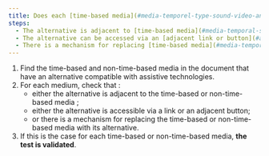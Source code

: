 ```yaml
---
title: Does each [time-based media](#media-temporel-type-sound-video-and-synchronise) and [non-time-based media](#media-non-temporal) that has a [compatible-with assistive technologies](#compatible-with-assistive-technologies) alternative meet one of these conditions?
steps:
  - The alternative is adjacent to [time-based media](#media-temporal-sound-video-and-synchronised-type) or [non-time-based media](#media-non-time-based).
  - The alternative can be accessed via an [adjacent link or button](#adjacent-link-or-button).
  - There is a mechanism for replacing [time-based media](#media-temporal-sound-video-and-synchronised) or [non-time-based media](#media-non-temporal) with its alternative.
---
```


1. Find the time-based and non-time-based media in the document that have an alternative compatible with assistive technologies.
2. For each medium, check that :
   - either the alternative is adjacent to the time-based or non-time-based media ;
   - either the alternative is accessible via a link or an adjacent button;
   - or there is a mechanism for replacing the time-based or non-time-based media with its alternative.
3. If this is the case for each time-based or non-time-based media, **the test is validated**.
